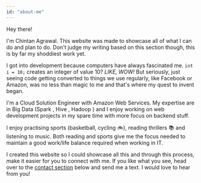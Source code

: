 ```yaml
---
id: "about-me"
---
```


Hey there!


I'm Chintan Agrawal. This website was made to showcase all of what I can do and plan to do. Don't judge my writing based on this section though, this is by far my shoddiest work yet.

I got into development because computers have always fascinated me. `int i = 10;` creates an integer of value 10? _LIKE, WOW!_ But seriously, just seeing code getting converted to things we use regularly, like Facebook or Amazon, was no less than magic to me and that's where my quest to invent began.

I'm a Cloud Solution Engineer with Amazon Web Services. My expertise are in Big Data (Spark , Hive , Hadoop ) and I enjoy working on web development projects in my spare time with more focus on backend stuff.

I enjoy practising sports (basketball, cycling 🚲), reading thrillers 📚 and listening to music. Both reading and sports give me the focus needed to maintain a good work/life balance required when working in IT. 

I created this website so I could showcase all this and through this process, make it easier for you to connect with me. If you like what you see, head over to the [contact section](#contact) below and send me a text. I would love to hear from you!
